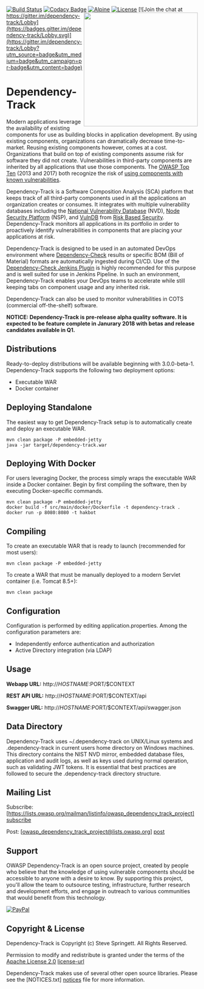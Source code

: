 [![Build Status](https://travis-ci.org/stevespringett/dependency-track.svg?branch=3.0-dev)](https://travis-ci.org/stevespringett/dependency-track) 
[![Codacy Badge](https://api.codacy.com/project/badge/Grade/a1d99b45c27e4d069f94d24bcce8d7e6)](https://www.codacy.com/app/stevespringett/dependency-track?utm_source=github.com&amp;utm_medium=referral&amp;utm_content=stevespringett/dependency-track&amp;utm_campaign=Badge_Grade)
[![Alpine](https://img.shields.io/badge/built%20on-Alpine-blue.svg)](https://github.com/stevespringett/Alpine)
<img src="https://stevespringett.github.io/dependency-track/images/dt.svg" width="300" align="right">
[![License][license-image]][license-url]
[![Join the chat at https://gitter.im/dependency-track/Lobby](https://badges.gitter.im/dependency-track/Lobby.svg)](https://gitter.im/dependency-track/Lobby?utm_source=badge&utm_medium=badge&utm_campaign=pr-badge&utm_content=badge)

Dependency-Track
=========

Modern applications leverage the availability of existing components for use as building blocks 
in application development. By using existing components, organizations can dramatically decrease
time-to-market. Reusing existing components however, comes at a cost. Organizations that build on 
top of existing components assume risk for software they did not create. Vulnerabilities in third-party
components are inherited by all applications that use those components. The [OWASP Top Ten] (2013 and 2017)
both recognize the risk of [using components with known vulnerabilities](https://www.owasp.org/index.php/Top_10_2013-A9-Using_Components_with_Known_Vulnerabilities).

Dependency-Track is a Software Composition Analysis (SCA) platform that keeps track of all third-party 
components used in all the applications an organization creates or consumes. It integrates with multiple
vulnerability databases including the [National Vulnerability Database] (NVD), [Node Security Platform] (NSP),
and [VulnDB] from [Risk Based Security]. Dependency-Track monitors all applications in its portfolio in order
to proactively identify vulnerabilities in components that are placing your applications at risk.  

Dependency-Track is designed to be used in an automated DevOps environment where [Dependency-Check]
results or specific BOM (Bill of Material) formats are automatically ingested during CI/CD. Use of the 
[Dependency-Check Jenkins Plugin] is highly recommended for this purpose and is well suited for use
in Jenkins Pipeline. In such an environment, Dependency-Track enables your DevOps teams to accelerate while
still keeping tabs on component usage and any inherited risk.

Dependency-Track can also be used to monitor vulnerabilities in COTS (commercial off-the-shelf) software.

**NOTICE: Dependency-Track is pre-release alpha quality software. It is expected to be feature complete 
in Janurary 2018 with betas and release candidates available in Q1.**


Distributions
-------------------

Ready-to-deploy distributions will be available beginning with 3.0.0-beta-1. Dependency-Track
supports the following two deployment options:

* Executable WAR
* Docker container


Deploying Standalone
-------------------

The easiest way to get Dependency-Track setup is to automatically create and deploy an executable WAR.

```shell
mvn clean package -P embedded-jetty
java -jar target/dependency-track.war
```

 
Deploying With Docker
-------------------

For users leveraging Docker, the process simply wraps the executable WAR inside a Docker container.
Begin by first compiling the software, then by executing Docker-specific commands. 

```shell
mvn clean package -P embedded-jetty
docker build -f src/main/docker/Dockerfile -t dependency-track .
docker run -p 8080:8080 -t hakbot
```
 
 
Compiling
-------------------

To create an executable WAR that is ready to launch (recommended for most users):

```shell
mvn clean package -P embedded-jetty
```

To create a WAR that must be manually deployed to a modern Servlet container (i.e. Tomcat 8.5+):

```shell
mvn clean package
```


Configuration
-------------------

Configuration is performed by editing application.properties. Among the configuration parameters are:

* Independently enforce authentication and authorization
* Active Directory integration (via LDAP)

Usage
-------------------

**Webapp URL:** http://$HOSTNAME:$PORT/$CONTEXT

**REST API URL:** http://$HOSTNAME:$PORT/$CONTEXT/api

**Swagger URL:** http://$HOSTNAME:$PORT/$CONTEXT/api/swagger.json


Data Directory
-------------------

Dependency-Track uses ~/.dependency-track on UNIX/Linux systems and .dependency-track in current users home
directory on Windows machines. This directory contains the NIST NVD mirror, embedded database files, application
and audit logs, as well as keys used during normal operation, such as validating JWT tokens. It is essential that
best practices are followed to secure the .dependency-track directory structure.

Mailing List
-------------------

Subscribe: [https://lists.owasp.org/mailman/listinfo/owasp_dependency_track_project] [subscribe]

Post: [owasp_dependency_track_project@lists.owasp.org] [post]


Support
-------------------

OWASP Dependency-Track is an open source project, created by people who believe that the knowledge of using 
vulnerable components should be accessible to anyone with a desire to know. By supporting this project, you'll
allow the team to outsource testing, infrastructure, further research and development efforts, and engage in 
outreach to various communities that would benefit from this technology.

[![PayPal](https://www.paypalobjects.com/en_US/i/btn/btn_donate_SM.gif)](https://www.paypal.com/cgi-bin/webscr?cmd=_donations&business=paypal%40owasp%2eorg&lc=US&item_name=OWASP%20Dependency-Track&no_note=0&currency_code=USD&bn=PP%2dDonationsBF)

Copyright & License
-------------------

Dependency-Track is Copyright (c) Steve Springett. All Rights Reserved.

Permission to modify and redistribute is granted under the terms of the 
[Apache License 2.0] [license-url]

Dependency-Track makes use of several other open source libraries. Please see
the [NOTICES.txt] [notices] file for more information.

  [GitHub Wiki]: https://github.com/stevespringett/dependency-track/wiki
  [National Vulnerability Database]: https://nvd.nist.gov
  [Node Security Platform]: https://nodesecurity.io
  [VulnDB]: https://vulndb.cyberriskanalytics.com
  [Risk Based Security]: https://www.riskbasedsecurity.com
  [OWASP Top Ten]: https://www.owasp.org/index.php/Category:OWASP_Top_Ten_Project
  [OWASP Wiki]: https://www.owasp.org/index.php/OWASP_Dependency_Track_Project
  [Dependency-Check]: https://www.owasp.org/index.php/OWASP_Dependency_Check
  [Dependency-Check Jenkins Plugin]: https://plugins.jenkins.io/dependency-check-jenkins-plugin
  [license-image]: https://img.shields.io/badge/license-apache%20v2-brightgreen.svg
  [license-url]: https://github.com/stevespringett/alpine/blob/master/LICENSE.txt
  [subscribe]: https://lists.owasp.org/mailman/listinfo/owasp_dependency_track_project
  [post]: mailto:owasp_dependency_track_project@lists.owasp.org
  [Apache License 2.0]: https://github.com/stevespringett/dependency-track/blob/3.0-dev/LICENSE.txt
  [notices]: https://github.com/stevespringett/dependency-track/blob/master/NOTICES.txt
  [Alpine]: https://github.com/stevespringett/Alpine
